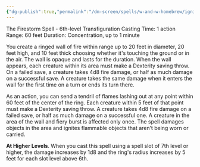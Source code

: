 ```yaml
---
{"dg-publish":true,"permalink":"/dm-screen/spells/w-and-w-homebrew/ignis-furore-dark/"}
---
```


The Firestorm Spell - 6th-level Transfiguration 
Casting Time: 1 action 
Range: 60 feet 
Duration: Concentration, up to 1 minute 

You create a ringed wall of fire within range up to 20 feet in diameter, 20 feet high, and 10 feet thick choosing whether it's touching the ground or in the air. The wall is opaque and lasts for the duration. When the wall appears, each creature within its area must make a Dexterity saving throw. On a failed save, a creature takes 4d8 fire damage, or half as much damage on a successful save. A creature takes the same damage when it enters the wall for the first time on a turn or ends its turn there.

As an action, you can send a tendril of flames lashing out at any point within 60 feet of the center of the ring. Each creature within 5 feet of that point must make a Dexterity saving throw. A creature takes 4d8 fire damage on a failed save, or half as much damage on a successful one. A creature in the area of the wall and fiery burst is affected only once. The spell damages objects in the area and ignites flammable objects that aren’t being worn or carried. 

**At Higher Levels**. When you cast this spell using a spell slot of 7th level or higher, the damage increases by 1d8 and the ring's radius increases by 5 feet for each slot level above 6th.